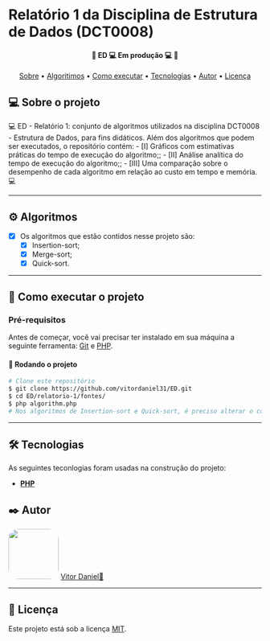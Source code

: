 # Relatório 1 da Disciplina de Estrutura de Dados (DCT0008)

<h4 align="center"> 
	🚧  ED 💻 Em produção 💻 🚧
</h4>

<p align="center">
 <a href="#-sobre-o-projeto">Sobre</a> •
 <a href="#-algoritimos">Algoritimos</a> •
 <a href="#-como-executar-o-projeto">Como executar</a> • 
 <a href="#-tecnologias">Tecnologias</a> • 
 <a href="#-autor">Autor</a> • 
 <a href="#user-content--licença">Licença</a>
</p>


## 💻 Sobre o projeto

💻 ED - Relatório 1: conjunto de algoritmos utilizados na disciplina DCT0008  - Estrutura de Dados, para fins didáticos. Além dos algoritmos que podem ser executados, o repositório contém:
	- [I] Gráficos com estimativas práticas do tempo de execução do algoritmo;;
  	- [II] Análise analítica do tempo de execução do algoritmo;;
  	- [III] Uma comparação sobre o desempenho de cada algoritmo em relação ao custo em tempo e memória.💻

---

## ⚙️ Algoritmos

- [x] Os algoritmos que estão contidos nesse projeto são:
  - [x] Insertion-sort;
  - [x] Merge-sort;
  - [x] Quick-sort.

---

## 🚀 Como executar o projeto

### Pré-requisitos

Antes de começar, você vai precisar ter instalado em sua máquina a seguinte ferramenta:
[Git](https://git-scm.com) e [PHP](https://www.php.net/).

#### 🎲 Rodando o projeto

```bash
# Clone este repositório
$ git clone https://github.com/vitordaniel31/ED.git
$ cd ED/relatorio-1/fontes/
$ php algorithm.php
# Nos algoritmos de Insertion-sort e Quick-sort, é preciso alterar o código, descomentando a linha na qual deseja-se obter o tempo (melhor, médio ou pior)
```

---

## 🛠 Tecnologias

As seguintes teconlogias foram usadas na construção do projeto:

-   **[PHP](https://www.php.net/)**

## ✒️ Autor

<a>
 <img style="border-radius: 20%;" src="https://avatars.githubusercontent.com/u/51799954?s=400&u=642e80143821cdf21858ef95e54fc020df455afc&v=4" width="100px;" alt=""/>	<a href="https://github.com/vitordaniel31" title="Autor">Vitor Daniel🚀</a>
</a>

---

## 📝 Licença

Este projeto está sob a licença [MIT](https://github.com/vitordaniel31/ED/blob/main/LICENSE).

